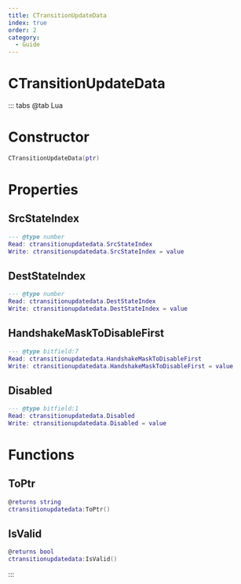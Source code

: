```yaml
---
title: CTransitionUpdateData
index: true
order: 2
category:
  - Guide
---
```


# CTransitionUpdateData

::: tabs
@tab Lua
# Constructor
```lua
CTransitionUpdateData(ptr)
```
# Properties
## SrcStateIndex 
```lua
--- @type number
Read: ctransitionupdatedata.SrcStateIndex
Write: ctransitionupdatedata.SrcStateIndex = value
```
## DestStateIndex 
```lua
--- @type number
Read: ctransitionupdatedata.DestStateIndex
Write: ctransitionupdatedata.DestStateIndex = value
```
## HandshakeMaskToDisableFirst 
```lua
--- @type bitfield:7
Read: ctransitionupdatedata.HandshakeMaskToDisableFirst
Write: ctransitionupdatedata.HandshakeMaskToDisableFirst = value
```
## Disabled 
```lua
--- @type bitfield:1
Read: ctransitionupdatedata.Disabled
Write: ctransitionupdatedata.Disabled = value
```
# Functions
## ToPtr
```lua
@returns string
ctransitionupdatedata:ToPtr()
```
## IsValid
```lua
@returns bool
ctransitionupdatedata:IsValid()
```

:::
